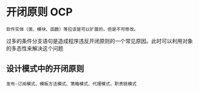 # 开闭原则 OCP

    软件实体（类、模块、函数）等应该是可以扩展的，但是不可修改。

过多的条件分支语句是造成程序违反开闭原则的一个常见原因。此时可以利用对象的多态性来解决这个问题

## 设计模式中的开闭原则
    发布-订阅模式、模板方法模式、策略模式、代理模式、职责链模式
